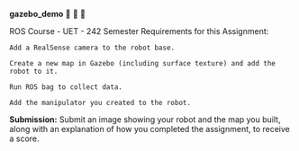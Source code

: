 **gazebo_demo** 🤖 🚀 🐢

ROS Course - UET - 242 Semester
Requirements for this Assignment:

    Add a RealSense camera to the robot base.

    Create a new map in Gazebo (including surface texture) and add the robot to it.

    Run ROS bag to collect data.

    Add the manipulator you created to the robot.

**Submission:**
Submit an image showing your robot and the map you built, along with an explanation of how you completed the assignment, to receive a score.
